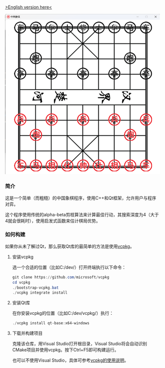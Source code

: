 [>English version here<](./README-en.md)

![screenshot](images/screenshot.png)

### 简介

这是一个简单（而粗糙）的中国象棋程序，使用C++和Qt框架，允许用户与程序对弈。

这个程序使用传统的alpha-beta剪枝算法来计算最佳行动，其搜索深度为4（大于4就会很耗时），使用启发式函数来估计棋局优势。

### 如何构建

如果你从未了解过Qt，那么获取Qt库的最简单的方法是使用[vcpkg](https://github.com/microsoft/vcpkg)。

1. 安装vcpkg

   选一个合适的位置（比如C:/dev/）打开终端执行以下命令：

   ```powershell
   git clone https://github.com/microsoft/vcpkg
   cd vcpkg
   ./bootstrap-vcpkg.bat
   ./vcpkg integrate install
   ```

   

2. 安装Qt库

   在你安装vcpkg的位置（比如C:/dev/vcpkg/）执行：

   ```powershell
   ./vcpkg install qt-base:x64-windows
   ```

   

3. 下载并构建项目

   克隆该仓库，用Visual Studio打开根目录，Visual Studio将会自动识别CMake项目并使用vcpkg。按下Ctrl+F5即可构建运行。

   也可以不使用Visual Studio，具体可参考[vcpkg的使用说明](https://github.com/microsoft/vcpkg)。
